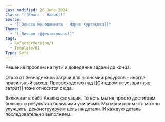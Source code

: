 ```yaml
---
Last modified: 26 June 2024
Class: "[[Класс - Навык]]"
Source:
  - "[[Основы Менеджмента - Мария Курсакова]]"
Theme:
  - "[[Личная эффективность]]"
tags:
  - RefactorVersion/1
  - Template/01
Type: Soft
---
```

Решение проблем на пути и доведение задачи до конца.

Отказ от безнадежной задачи для экономии ресурсов - иногда правильный выход. Превосходство над [[Синдром невозвратных затрат]] тоже относится сюда.

Включает в себя Анализ ситуации. То есть мы не просто достигаем большого результата большими усилиями. Мы мониторим что можно улучшить, деконструируем цель на детали. И каждую деталь последовательно выполняем.